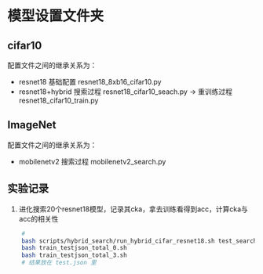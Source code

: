 # 模型设置文件夹
## cifar10
配置文件之间的继承关系为：
 - resnet18 基础配置 resnet18_8xb16_cifar10.py
 - resnet18+hybrid 搜索过程 resnet18_cifar10_seach.py -> 重训练过程 resnet18_cifar10_train.py
## ImageNet
配置文件之间的继承关系为：
 - mobilenetv2 搜索过程 mobilenetv2_search.py

## 实验记录
1. 进化搜索20个resnet18模型，记录其cka，拿去训练看得到acc，计算cka与acc的相关性
```bash
    # 
    bash scripts/hybrid_search/run_hybrid_cifar_resnet18.sh test_search_geatpy_discrete_inference
    bash train_testjson_total_0.sh
    bash train_testjson_total_3.sh
    # 结果放在 test.json 里

```